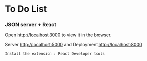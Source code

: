 # To Do List

### JSON server + React

Open [http://localhost:3000](http://localhost:3000) to view it in the browser.

Server [http://localhost:5000](http://localhost:5000) and Deployment [http://localhost:8000](http://localhost:8000)

```
Install the extension : React Developer tools
```

